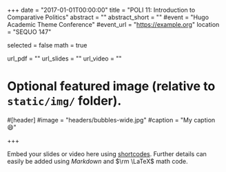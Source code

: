 +++
date = "2017-01-01T00:00:00"
title = "POLI 11: Introduction to Comparative Politics"
abstract = ""
abstract_short = ""
#event = "Hugo Academic Theme Conference"
#event_url = "https://example.org"
location = "SEQUO 147"

selected = false
math = true

url_pdf = ""
url_slides = ""
url_video = ""

# Optional featured image (relative to `static/img/` folder).
#[header]
#image = "headers/bubbles-wide.jpg"
#caption = "My caption :smile:"

+++

Embed your slides or video here using [shortcodes](https://gcushen.github.io/hugo-academic-demo/post/writing-markdown-latex/). Further details can easily be added using *Markdown* and $\rm \LaTeX$ math code. 
